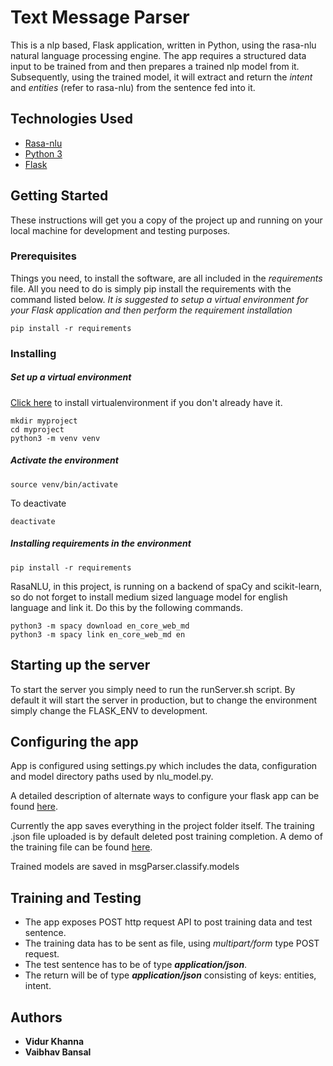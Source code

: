 # Text Message Parser

This is a nlp based, Flask application, written in Python, using the rasa-nlu natural language processing engine. The app requires a structured data input to be trained from and then prepares a trained nlp model from it. Subsequently, using the trained model, it will extract and return the *intent* and *entities* (refer to rasa-nlu) from the sentence fed into it.

## Technologies Used
* [Rasa-nlu](https://nlu.rasa.com/)
* [Python 3](https://docs.python.org/3/)
* [Flask](http://flask.pocoo.org/docs/1.0/)

## Getting Started

These instructions will get you a copy of the project up and running on your local machine for development and testing purposes.

### Prerequisites

Things you need, to install the software, are all included in the *requirements* file. All you need to do is simply pip install the requirements with the command listed below.
*It is suggested to setup a virtual environment for your Flask application and then perform the requirement installation*

```
pip install -r requirements
```

### Installing

##### Set up a virtual environment
[Click here](https://gist.github.com/Geoyi/d9fab4f609e9f75941946be45000632b) to install virtualenvironment if you don't already have it.

```
mkdir myproject
cd myproject
python3 -m venv venv
```
##### Activate the environment
```
source venv/bin/activate
```

To deactivate
```
deactivate
```
##### Installing requirements in the environment
```
pip install -r requirements
```
RasaNLU, in this project, is running on a backend of spaCy and scikit-learn, so do not forget to install medium sized language model for english language and link it. Do this by the following commands.
```
python3 -m spacy download en_core_web_md
python3 -m spacy link en_core_web_md en
```
## Starting up the server

To start the server you simply need to run the runServer.sh script. By default it will start the server in production, but to change the environment simply change the FLASK_ENV to development.

## Configuring the app

App is configured using settings.py which includes the data, configuration and model directory paths used by nlu_model.py.

A detailed description of alternate ways to configure your flask app can be found [here](http://flask.pocoo.org/docs/1.0/config/).

Currently the app saves everything in the project folder itself.
The training .json file uploaded is by default deleted post training completion.
A demo of the training file can be found [here](https://github.com/RasaHQ/rasa_nlu/blob/master/data/examples/rasa/demo-rasa.json).

Trained models are saved in msgParser.classify.models

## Training and Testing

* The app exposes POST http request API to post training data and test sentence.
* The training data has to be sent as file, using *multipart/form* type POST request.
* The test sentence has to be of type **_application/json_**.
* The return will be of type **_application/json_** consisting of keys: entities, intent. 

## Authors

* **Vidur Khanna**
* **Vaibhav Bansal**
